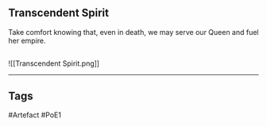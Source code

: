 ## Transcendent Spirit
Take comfort knowing that, even in death, we may serve our Queen and fuel her empire.
##
![[Transcendent Spirit.png]]

---
## Tags
#Artefact
#PoE1